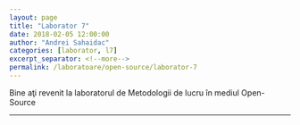 ```yaml
---
layout: page
title: "Laborator 7"
date: 2018-02-05 12:00:00
author: "Andrei Sahaidac"
categories: [laborator, l7]
excerpt_separator: <!--more-->
permalink: /laboratoare/open-source/laborator-7
---
```


Bine aţi revenit la laboratorul de Metodologii de lucru în mediul Open-Source
<!--more-->


----------